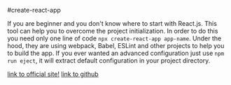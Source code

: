 #create-react-app

If you are beginner and you don't know where to start with React.js. This tool can help you to overcome the project initialization. In order to do this you need only one line of code `npx create-react-app app-name`. Under the hood, they are using webpack, Babel, ESLint and other projects to help you to build the app. If you ever wanted an advanced configuration just use `npm run eject`, it will extract default configuration in your project directory.

[link to official site!](https://create-react-app.dev/)
[link to github](https://github.com/facebook/create-react-app)
